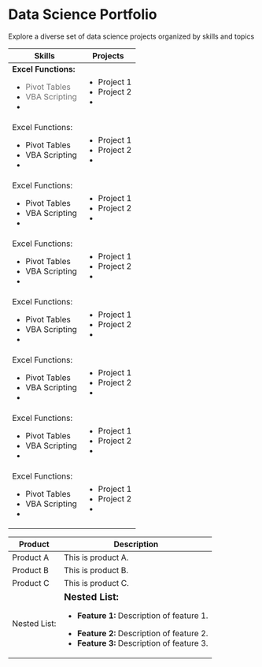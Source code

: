 # Data Science Portfolio
Explore a diverse set of data science projects organized by skills and topics

| Skills      | Projects                                             |
|---------------|----------------------------------------------------------|
| <strong>Excel Functions:</strong><br><ul><li><span style="opacity: 0.6;">Pivot Tables</li></span><li><span style="opacity: 0.6;">VBA Scripting</span></li><li></ul> | <ul><li>Project 1</li><li>Project 2</li><li></ul>|
|Excel Functions: <ul><li>Pivot Tables</li><li>VBA Scripting</li><li></ul>| <ul><li>Project 1</li><li>Project 2</li><li></ul>|
|Excel Functions: <ul><li>Pivot Tables</li><li>VBA Scripting</li><li></ul>| <ul><li>Project 1</li><li>Project 2</li><li></ul>|
|Excel Functions: <ul><li>Pivot Tables</li><li>VBA Scripting</li><li></ul>| <ul><li>Project 1</li><li>Project 2</li><li></ul>|
|Excel Functions: <ul><li>Pivot Tables</li><li>VBA Scripting</li><li></ul>| <ul><li>Project 1</li><li>Project 2</li><li></ul>|
|Excel Functions: <ul><li>Pivot Tables</li><li>VBA Scripting</li><li></ul>| <ul><li>Project 1</li><li>Project 2</li><li></ul>|
|Excel Functions: <ul><li>Pivot Tables</li><li>VBA Scripting</li><li></ul>| <ul><li>Project 1</li><li>Project 2</li><li></ul>|
|Excel Functions: <ul><li>Pivot Tables</li><li>VBA Scripting</li><li></ul>| <ul><li>Project 1</li><li>Project 2</li><li></ul>|


| Product       | Description                                              |
|---------------|----------------------------------------------------------|
| Product A     | This is product A.                                       |
| Product B     | This is product B.                                       |
| Product C     | This is product C.                                       |
| Nested List:  | <span style="font-weight:bold; font-size: larger;">Nested List:</span><br><ul><li><strong>Feature 1:</strong> Description of feature 1.</li></ul><ul><li><strong>Feature 2:</strong> Description of feature 2.</li><li><strong>Feature 3:</strong> Description of feature 3.</li></ul> |
